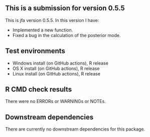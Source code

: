 ## This is a submission for version 0.5.5
This is jfa version 0.5.5. In this version I have:

* Implemented a new function.
* Fixed a bug in the calculation of the posterior mode.

## Test environments
* Windows install (on GitHub actions), R release
* OS X install (on GitHub actions), R release
* Linux install (on GitHub actions), R release

## R CMD check results
There were no ERRORs or WARNINGs or NOTEs. 

## Downstream dependencies
There are currently no downstream dependencies for this package.